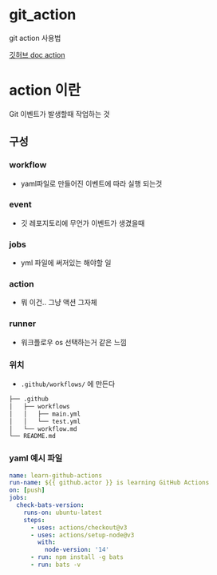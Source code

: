 
# git_action
git action 사용법


[깃허브 doc action](https://docs.github.com/ko/actions)


# action 이란 
Git 이벤트가 발생할때 작업하는 것

## 구성
### workflow
- yaml파일로 만들어진 이벤트에 따라 실행 되는것
### event
- 깃 레포지토리에 무언가 이벤트가 생겼을때 
### jobs
- yml 파일에 써저있는 해야할 일
### action
- 뭐 이건.. 그냥 액션 그자체
### runner
- 워크플로우 os 선택하는거 같은 느낌

### 위치
- ``` .github/workflows/ ``` 에 만든다 


``` bash
├── .github
│   ├── workflows
│   │   ├── main.yml
│   │   └── test.yml
│   └── workflow.md
└── README.md
```
### yaml 예시 파일
``` yml title="action.yml" 
name: learn-github-actions
run-name: ${{ github.actor }} is learning GitHub Actions
on: [push]
jobs:
  check-bats-version:
    runs-on: ubuntu-latest
    steps:
      - uses: actions/checkout@v3
      - uses: actions/setup-node@v3
        with:
          node-version: '14'
      - run: npm install -g bats
      - run: bats -v
```
